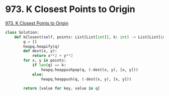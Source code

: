 # 973. K Closest Points to Origin

[973. K Closest Points to Origin](https://leetcode.com/problems/k-closest-points-to-origin/)

```python
class Solution:
    def kClosest(self, points: List[List[int]], k: int) -> List[List[int]]:
        q = []
        heapq.heapify(q)
        def dest(x, y):
            return x**2 + y**2
        for x, y in points:
            if len(q) == k:
                heapq.heappushpop(q, (-dest(x, y), [x, y]))
            else:
                heapq.heappush(q, (-dest(x, y), [x, y]))
            
        return [value for key, value in q]
```



